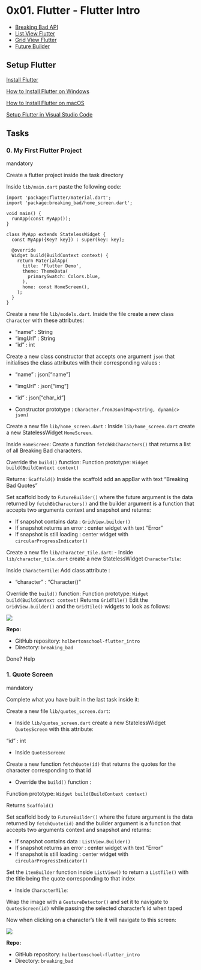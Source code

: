 # 0x01. Flutter - Flutter Intro

-   [Breaking Bad API](https://intranet.hbtn.io/rltoken/w1cwETXKifT1G7HMUf4AyQ "Breaking Bad API")
-   [List View Flutter](https://intranet.hbtn.io/rltoken/5PU_tKg7LU1AuK_ch4QJLA "List View Flutter")
-   [Grid View Flutter](https://intranet.hbtn.io/rltoken/axkCPqgfOWGleja6e6tiCg "Grid View Flutter")
-   [Future Builder](https://intranet.hbtn.io/rltoken/voTFRX2zsBlAcyR9FGRkEw "Future Builder")

## Setup Flutter

[Install Flutter](https://intranet.hbtn.io/rltoken/fRg3_57nW2Q4bthqxJVmnQ "Install Flutter")

[How to Install Flutter on Windows](https://intranet.hbtn.io/rltoken/338lXGJdtmI4xAidmkoByA "How to Install Flutter on Windows")

[How to Install Flutter on macOS](https://intranet.hbtn.io/rltoken/nyy_5fw3FYHkfavvuiTv1A "How to Install Flutter on macOS")

[Setup Flutter in Visual Studio Code](https://intranet.hbtn.io/rltoken/_tDILBGQmsOK4VSpG_Sxlg "Setup Flutter in Visual Studio Code")

## Tasks

### 0. My First Flutter Project

mandatory

Create a flutter project inside the task directory

Inside  `lib/main.dart`  paste the following code:

```
import 'package:flutter/material.dart';
import 'package:breaking_bad/home_screen.dart';

void main() {
  runApp(const MyApp());
}

class MyApp extends StatelessWidget {
  const MyApp({Key? key}) : super(key: key);

  @override
  Widget build(BuildContext context) {
    return MaterialApp(
      title: 'Flutter Demo',
      theme: ThemeData(
        primarySwatch: Colors.blue,
      ),
      home: const HomeScreen(),
    );
  }
}

```

Create a new file  `lib/models.dart`. Inside the file create a new class  `Character`  with these attributes:

-   “name” : String
-   “imgUrl” : String
-   “id” : int

Create a new class constructor that accepts one argument  `json`  that initialises the class attributes with their corresponding values :

-   “name” : json[“name”]
-   “imgUrl” : json[“img”]
-   “id” : json[“char_id”]
    
-   Constructor prototype :  `Character.fromJson(Map<String, dynamic> json)`
    

Create a new file  `lib/home_screen.dart`  : Inside  `lib/home_screen.dart`  create a new StatelessWidget  `HomeScreen`.

Inside  `HomeScreen`: Create a function  `fetchBbCharacters()`  that returns a list of all Breaking Bad characters.

Override the  `build()`  function: Function prototype:  `Widget build(BuildContext context)`

Returns:  `Scaffold()`  Inside the scaffold add an appBar with text “Breaking Bad Quotes”

Set scaffold body to  `FutureBuilder()`  where the future argument is the data returned by  `fetchBbCharacters()`  and the builder argument is a function that accepts two arguments context and snapshot and returns:

-   If snapshot contains data :  `GridView.builder()`
-   If snapshot returns an error : center widget with text “Error”
-   If snapshot is still loading : center widget with  `circularProgressIndicator()`

Create a new file  `lib/character_tile.dart`: - Inside  `lib/character_tile.dart`  create a new StatelessWidget  `CharacterTile`:

Inside  `CharacterTile`: Add class attribute :

-   “character” : “Character()”

Override the  `build()`  function: Function prototype:  `Widget build(BuildContext context)`  Returns  `GridTile()`  Edit the  `GridView.builder()`  and the  `GridTile()`  widgets to look as follows:

![](https://holbertonintranet.s3.amazonaws.com/uploads/medias/2021/11/2d07c6415d650065f41ffccf2ba68c8c43aae84c.png?X-Amz-Algorithm=AWS4-HMAC-SHA256&X-Amz-Credential=AKIARDDGGGOU5BHMTQX4%2F20220729%2Fus-east-1%2Fs3%2Faws4_request&X-Amz-Date=20220729T200121Z&X-Amz-Expires=86400&X-Amz-SignedHeaders=host&X-Amz-Signature=3efd60258e1c67ec8df25ffe5d550a1d1b8e3adf3d18dcd31e0efa73cbac458d)

**Repo:**

-   GitHub repository:  `holbertonschool-flutter_intro`
-   Directory:  `breaking_bad`

Done?  Help

### 1. Quote Screen

mandatory

Complete what you have built in the last task inside it:

Create a new file  `lib/quotes_screen.dart`:

-   Inside  `lib/quotes_screen.dart`  create a new StatelessWidget  `QuotesScreen`  with this attribute:

“id” : int

-   Inside  `QuotesScreen`:

Create a new function  `fetchQuote(id)`  that returns the quotes for the character corresponding to that id

-   Override the  `build()`  function :

Function prototype:  `Widget build(BuildContext context)`

Returns  `Scaffold()`

Set scaffold body to  `FutureBuilder()`  where the future argument is the data returned by  `fetchQuote(id)`  and the builder argument is a function that accepts two arguments context and snapshot and returns:

-   If snapshot contains data :  `ListView.Builder()`
-   If snapshot returns an error : center widget with text “Error”
-   If snapshot is still loading : center widget with  `circularProgressIndicator()`

Set the  `itemBuilder`  function inside  `ListView()`  to return a  `ListTile()`  with the title being the quote corresponding to that index

-   Inside  `CharacterTile`:

Wrap the image with a  `GestureDetector()`  and set it to navigate to  `QuotesScreen(id)`  while passing the selected character’s id when taped

Now when clicking on a character’s tile it will navigate to this screen:

![](https://holbertonintranet.s3.amazonaws.com/uploads/medias/2021/11/d6265da4206acd57b130340364abdc6e217c639f.png?X-Amz-Algorithm=AWS4-HMAC-SHA256&X-Amz-Credential=AKIARDDGGGOU5BHMTQX4%2F20220729%2Fus-east-1%2Fs3%2Faws4_request&X-Amz-Date=20220729T200121Z&X-Amz-Expires=86400&X-Amz-SignedHeaders=host&X-Amz-Signature=7220872dfd99fea40ca7802aad8ccca4420bc944281ce8bcc664fa928e3ee3ad)

**Repo:**

-   GitHub repository:  `holbertonschool-flutter_intro`
-   Directory:  `breaking_bad`

